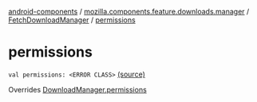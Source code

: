 [android-components](../../index.md) / [mozilla.components.feature.downloads.manager](../index.md) / [FetchDownloadManager](index.md) / [permissions](./permissions.md)

# permissions

`val permissions: <ERROR CLASS>` [(source)](https://github.com/mozilla-mobile/android-components/blob/master/components/feature/downloads/src/main/java/mozilla/components/feature/downloads/manager/FetchDownloadManager.kt#L44)

Overrides [DownloadManager.permissions](../-download-manager/permissions.md)

